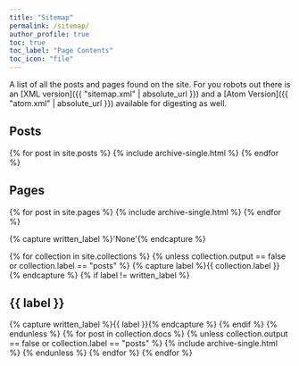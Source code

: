 ```yaml
---
title: "Sitemap"
permalink: /sitemap/
author_profile: true
toc: true
toc_label: "Page Contents"
toc_icon: "file"
---
```


A list of all the posts and pages found on the site. For you robots out there is an [XML version]({{ "sitemap.xml" | absolute_url }}) and a [Atom Version]({{ "atom.xml" | absolute_url }}) available for digesting as well.

<h2>Posts</h2>
{% for post in site.posts %}
  {% include archive-single.html %}
{% endfor %}

<h2>Pages</h2>
{% for post in site.pages %}
  {% include archive-single.html %}
{% endfor %}

{% capture written_label %}'None'{% endcapture %}

{% for collection in site.collections %}
{% unless collection.output == false or collection.label == "posts" %}
  {% capture label %}{{ collection.label }}{% endcapture %}
  {% if label != written_label %}
  <h2>{{ label }}</h2>
  {% capture written_label %}{{ label }}{% endcapture %}
  {% endif %}
{% endunless %}
{% for post in collection.docs %}
  {% unless collection.output == false or collection.label == "posts" %}
  {% include archive-single.html %}
  {% endunless %}
{% endfor %}
{% endfor %}